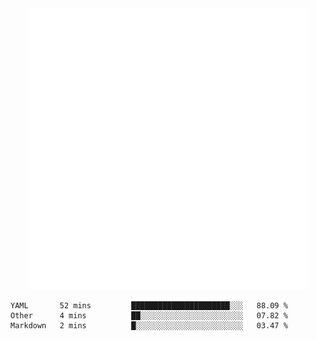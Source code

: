 <div align="center">
    <a href="https://konst.fish">
        <img src="https://raw.githubusercontent.com/konstfish/konstfish/master/fish.svg" alt="Logo" width="450"/>
    </a>
</div>

<!--START_SECTION:waka-->
```text
YAML       52 mins         ██████████████████████░░░   88.09 % 
Other      4 mins          ██░░░░░░░░░░░░░░░░░░░░░░░   07.82 % 
Markdown   2 mins          █░░░░░░░░░░░░░░░░░░░░░░░░   03.47 % 
```
<!--END_SECTION:waka-->
